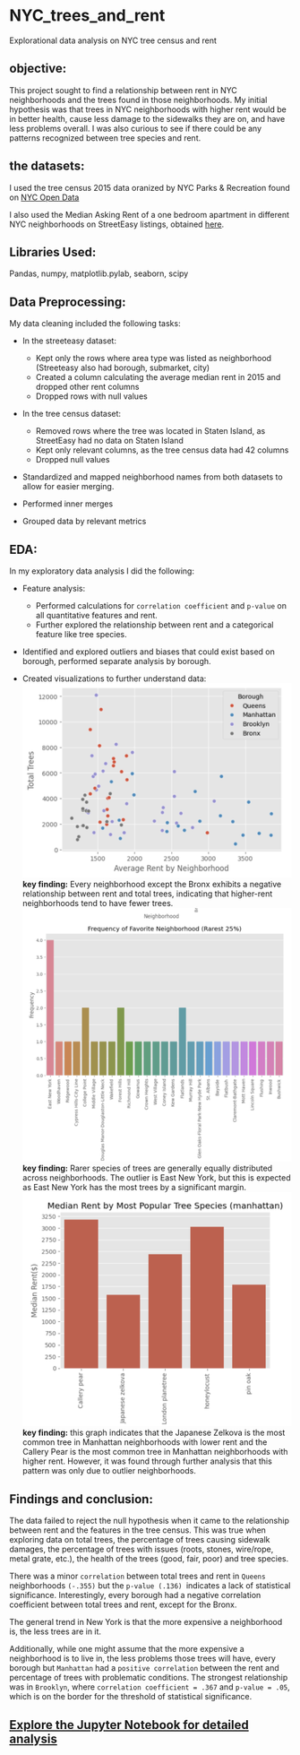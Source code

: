 # NYC_trees_and_rent
Explorational data analysis on NYC tree census and rent

## objective: 
This project sought to find a relationship between rent in NYC neighborhoods and the trees found in those neighborhoods. My initial hypothesis was that trees in NYC neighborhoods with higher rent would be in better health, cause less damage to the sidewalks they are on, and have less problems overall. I was also curious to see if there could be any patterns recognized between tree species and rent. 

## the datasets: 
I used the tree census 2015 data oranized by NYC Parks & Recreation found on [NYC Open Data](https://data.cityofnewyork.us/Environment/2015-Street-Tree-Census-Tree-Data/pi5s-9p35)

I also used the Median Asking Rent of a one bedroom apartment in different NYC neighborhoods on StreetEasy listings, obtained [here](https://streeteasy.com/blog/data-dashboard/[object%20Object]?agg=Total&metric=Inventory&type=Sales&bedrooms=Any%20Bedrooms&property=Any%20Property%20Type&minDate=2010-01-01&maxDate=2024-03-01&area=Flatiron,Brooklyn%20Heights).

## Libraries Used: 
Pandas, numpy, matplotlib.pylab, seaborn, scipy 

## Data Preprocessing:
My data cleaning included the following tasks:  

- In the streeteasy dataset:  
  - Kept only the rows where area type was listed as neighborhood (Streeteasy also had borough, submarket, city)  
  - Created a column calculating the average median rent in 2015 and dropped other rent columns  
  - Dropped rows with null values  

- In the tree census dataset:  
  - Removed rows where the tree was located in Staten Island, as StreetEasy had no data on Staten Island  
  - Kept only relevant columns, as the tree census data had 42 columns  
  - Dropped null values  

- Standardized and mapped neighborhood names from both datasets to allow for easier merging.  

- Performed inner merges  

- Grouped data by relevant metrics  


## EDA:  

In my exploratory data analysis I did the following:  

- Feature analysis:  
  - Performed calculations for `correlation coefficient` and `p-value` on all quantitative features and rent.  
  - Further explored the relationship between rent and a categorical feature like tree species.  

- Identified and explored outliers and biases that could exist based on borough, performed separate analysis by borough.  

- Created visualizations to further understand data:  
        ![Total Trees in Neighborhoods by Average Rent](visualizations/averageRentTotalTrees.png)
        **key finding:** Every neighborhood except the Bronx exhibits a negative relationship between rent and total trees, indicating that higher-rent neighborhoods tend to have fewer trees.  
        ![Frequency at which each neighborhood is a tree species' most common neighborhood](visualizations/frequencyFavoriteNeighborhoodRarest.png)
        **key finding:** Rarer species of trees are generally equally distributed across neighborhoods. The outlier is East New York, but this is expected as East New York has the most trees by a significant margin.  
        ![Median Rent in Manhattan Neighborhoods where a tree species is the most common species of that neighborhood](visualizations/medianRentPopularTree.png)
        **key finding:** this graph indicates that the Japanese Zelkova is the most common tree in Manhattan neighborhoods with lower rent and the Callery Pear is the most common tree in Manhattan neighborhoods with higher rent. However, it was found through further analysis that this pattern was only due to outlier neighborhoods.  

## Findings and conclusion:  
The data failed to reject the null hypothesis when it came to the relationship between rent and the features in the tree census. This was true when exploring data on total trees, the percentage of trees causing sidewalk damages, the percentage of trees with issues (roots, stones, wire/rope, metal grate, etc.), the health of the trees (good, fair, poor) and tree species.  
  
There was a minor `correlation` between total trees and rent in `Queens` neighborhoods `(-.355)` but the `p-value (.136) `indicates a lack of statistical significance. Interestingly, every borough had a negative correlation coefficient between total trees and rent, except for the Bronx. 
  
The general trend in New York is that the more expensive a neighborhood is, the less trees are in it. 
  
Additionally, while one might assume that the more expensive a neighborhood is to live in, the less problems those trees will have, every borough but `Manhattan` had a `positive correlation` between the rent and percentage of trees with problematic conditions.  The strongest relationship was in `Brooklyn`, where `correlation coefficient = .367` and `p-value = .05`, which is on the border for the threshold of statistical significance. 

## [Explore the Jupyter Notebook for detailed analysis](treesAndRent.ipynb)

